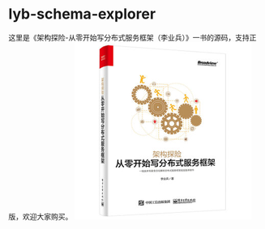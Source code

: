 # lyb-schema-explorer
这里是《架构探险-从零开始写分布式服务框架（李业兵）》一书的源码，支持正版，欢迎大家购买。
![架构探险-从零开始写分布式服务框架（李业兵）](.assets/page.jpg "架构探险-从零开始写分布式服务框架（李业兵）")
